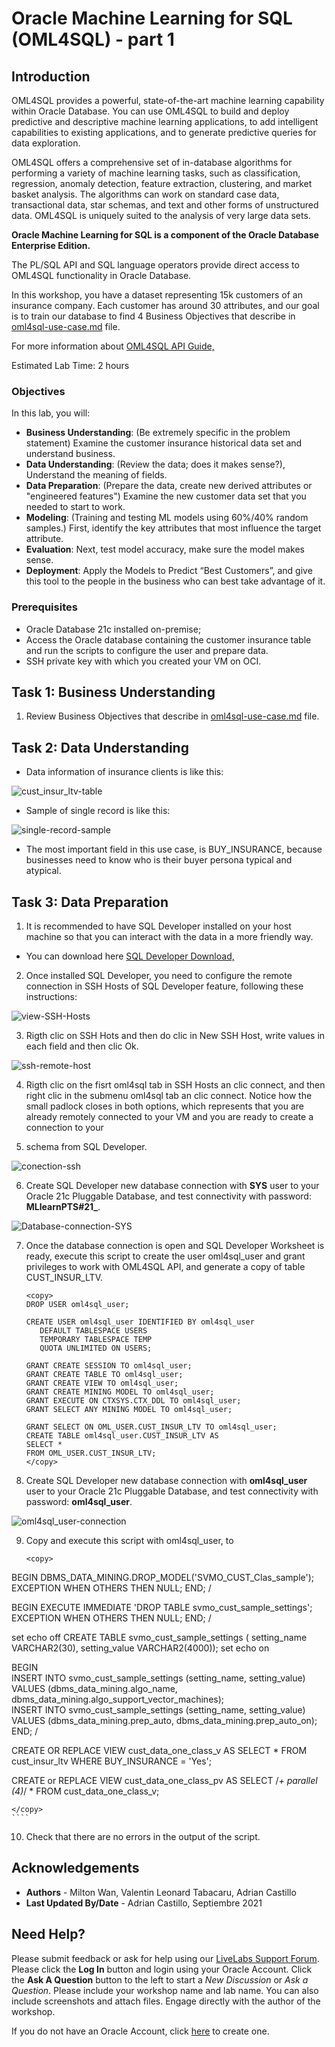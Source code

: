 # Oracle Machine Learning for SQL (OML4SQL) - part 1

## Introduction

OML4SQL provides a powerful, state-of-the-art machine learning capability within Oracle Database. You can use OML4SQL to build and deploy predictive and descriptive machine learning applications, to add intelligent capabilities to existing applications, and to generate predictive queries for data exploration.

OML4SQL offers a comprehensive set of in-database algorithms for performing a variety of machine learning tasks, such as classification, regression, anomaly detection, feature extraction, clustering, and market basket analysis. The algorithms can work on standard case data, transactional data, star schemas, and text and other forms of unstructured data. OML4SQL is uniquely suited to the analysis of very large data sets.

**Oracle Machine Learning for SQL is a component of the Oracle Database Enterprise Edition.**

The PL/SQL API and SQL language operators provide direct access to OML4SQL functionality in Oracle Database. 


In this workshop, you have a dataset representing 15k customers of an insurance company. Each customer has around 30 attributes, and our goal is to train our database to find 4 Business Objectives that describe in [oml4sql-use-case.md](oml4sql-use-case.md) file.

For more information about [OML4SQL API Guide,](https://docs.oracle.com/en/database/oracle/machine-learning/oml4sql/21/dmapi/introduction-to-oml4sql.html#GUID-429CF74D-C4B7-4302-9C33-5292A664E2AD) 

Estimated Lab Time: 2 hours 

### Objectives

In this lab, you will:

* **Business Understanding**: (Be extremely specific in the problem statement) Examine the customer insurance historical data set and understand business.
* **Data Understanding**: (Review the data; does it makes sense?), Understand the meaning of fields. 
* **Data Preparation**: (Prepare the data, create new derived attributes or "engineered features") Examine the new customer data set that you needed to start to work.
* **Modeling**: (Training and testing ML models using 60%/40% random samples.) First, identify the key attributes that most influence the target attribute.
* **Evaluation**: Next, test model accuracy, make sure the model makes sense.
* **Deployment**: Apply the Models to Predict “Best Customers”, and give this tool to the people in the business who can best take advantage of it.


### Prerequisites

* Oracle Database 21c installed on-premise;
* Access the Oracle database containing the customer insurance table and run the scripts to configure the user and prepare data.
* SSH private key with which you created your VM on OCI. 
    
## Task 1: Business Understanding 
    
1. Review Business Objectives that describe in [oml4sql-use-case.md](oml4sql-use-case.md) file.

## Task 2: Data Understanding 

* Data information of insurance clients is like this:

![cust_insur_ltv-table](images/cust_insur_ltv-table.png)

* Sample of single record is like this:

![single-record-sample](images/single-record.png)

* The most important field in this use case, is BUY_INSURANCE, because businesses need to know who is their buyer persona typical and atypical. 

## Task 3: Data Preparation 

1. It is recommended to have SQL Developer installed on your host machine so that you can interact with the data in a more friendly way.
* You can download here [SQL Developer Download,](https://www.oracle.com/tools/downloads/sqldev-downloads.html)

2. Once installed SQL Developer, you need to configure the remote connection in SSH Hosts of SQL Developer feature, following these instructions:

![view-SSH-Hosts](images/view-ssh.png)

3. Rigth clic on SSH Hots and then do clic in New SSH Host, write values in each field and then clic Ok. 

![ssh-remote-host](images/ssh-remote-host.png)

4. Rigth clic on the fisrt oml4sql tab in SSH Hosts an clic connect, and then right clic in the submenu oml4sql tab an clic connect. 
Notice how the small padlock closes in both options, which represents that you are already remotely connected to your VM and you are ready to create a connection to your 

5. schema from SQL Developer. 

![conection-ssh](images/conection-ssh.png)

6. Create SQL Developer new database connection with **SYS** user to your Oracle 21c Pluggable Database, and test connectivity with password: **MLlearnPTS#21_**.

![Database-connection-SYS](images/Database-connection-SYS.png)

7. Once the database connection is open and SQL Developer Worksheet is ready, execute this script to create the user oml4sql_user and grant privileges to work with OML4SQL API, and generate a copy of table CUST_INSUR_LTV.
    
    ````
    <copy>
    DROP USER oml4sql_user;

	CREATE USER oml4sql_user IDENTIFIED BY oml4sql_user
       DEFAULT TABLESPACE USERS
       TEMPORARY TABLESPACE TEMP
       QUOTA UNLIMITED ON USERS;

	GRANT CREATE SESSION TO oml4sql_user;
	GRANT CREATE TABLE TO oml4sql_user;
	GRANT CREATE VIEW TO oml4sql_user;
	GRANT CREATE MINING MODEL TO oml4sql_user;
	GRANT EXECUTE ON CTXSYS.CTX_DDL TO oml4sql_user;
	GRANT SELECT ANY MINING MODEL TO oml4sql_user;

	GRANT SELECT ON OML_USER.CUST_INSUR_LTV TO oml4sql_user;
	CREATE TABLE oml4sql_user.CUST_INSUR_LTV AS
	SELECT *
	FROM OML_USER.CUST_INSUR_LTV;
    </copy>
    ````

8. Create SQL Developer new database connection with **oml4sql_user** user to your Oracle 21c Pluggable Database, and test connectivity with password: **oml4sql_user**.

![oml4sql_user-connection](images/oml4sql_user-connection.png)

9. Copy and execute this script with oml4sql_user, to 
   
    ````
    <copy>
    
BEGIN DBMS_DATA_MINING.DROP_MODEL('SVMO_CUST_Clas_sample');
EXCEPTION WHEN OTHERS THEN NULL; END;
/

BEGIN
  EXECUTE IMMEDIATE 'DROP TABLE svmo_cust_sample_settings';
EXCEPTION WHEN OTHERS THEN
  NULL;
END;
/

set echo off
CREATE TABLE svmo_cust_sample_settings (
  setting_name  VARCHAR2(30),
  setting_value VARCHAR2(4000));
set echo on

BEGIN        
  INSERT INTO svmo_cust_sample_settings (setting_name, setting_value) VALUES
  (dbms_data_mining.algo_name, dbms_data_mining.algo_support_vector_machines);  
  INSERT INTO svmo_cust_sample_settings (setting_name, setting_value) VALUES
  (dbms_data_mining.prep_auto, dbms_data_mining.prep_auto_on);
END;
/

CREATE OR REPLACE VIEW cust_data_one_class_v AS
SELECT *
FROM cust_insur_ltv
WHERE BUY_INSURANCE = 'Yes';

CREATE or REPLACE VIEW cust_data_one_class_pv AS SELECT /*+ parallel (4)*/ * FROM cust_data_one_class_v;

    </copy>
    ````

10. Check that there are no errors in the output of the script.





## Acknowledgements
* **Authors** - Milton Wan, Valentin Leonard Tabacaru, Adrian Castillo
* **Last Updated By/Date** -  Adrian Castillo, Septiembre 2021
    
## Need Help?
Please submit feedback or ask for help using our [LiveLabs Support Forum](https://community.oracle.com/tech/developers/categories/livelabsdiscussions). Please click the **Log In** button and login using your Oracle Account. Click the **Ask A Question** button to the left to start a *New Discussion* or *Ask a Question*.  Please include your workshop name and lab name.  You can also include screenshots and attach files.  Engage directly with the author of the workshop.
    
If you do not have an Oracle Account, click [here](https://profile.oracle.com/myprofile/account/create-account.jspx) to create one.
    